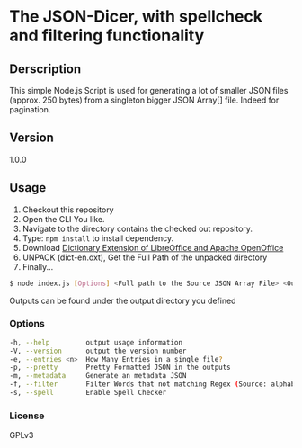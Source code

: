 The JSON-Dicer, with spellcheck and filtering functionality
==============

Derscription
------------
This simple Node.js Script is used for generating a lot of smaller JSON files (approx. 250 bytes)
from a singleton bigger JSON Array[] file. Indeed for pagination.

Version
-------
1.0.0

Usage
-----
1. Checkout this repository
2. Open the CLI You like.
3. Navigate to the directory contains the checked out repository. 
4. Type: `npm install` to install dependency.
5. Download [Dictionary Extension of LibreOffice and Apache OpenOffice](http://extensions.openoffice.org/en/project/english-dictionaries-apache-openoffice)
6. UNPACK (dict-en.oxt), Get the Full Path of the unpacked directory
7. Finally...

```sh
$ node index.js [Options] <Full path to the Source JSON Array File> <Output Directory> <Full path to the directory contains en_US.aff, en_US.dic, en_GB.aff, en_GB.dic)
```

Outputs can be found under the output directory you defined

### Options

```sh
-h, --help         output usage information
-V, --version      output the version number
-e, --entries <n>  How Many Entries in a single file?
-p, --pretty       Pretty Formatted JSON in the outputs
-m, --metadata     Generate an metadata JSON
-f, --filter       Filter Words that not matching Regex (Source: alphabets)
-s, --spell        Enable Spell Checker
```

### License

GPLv3